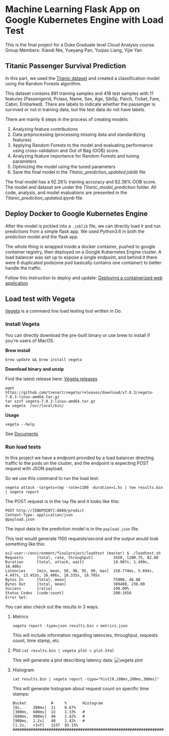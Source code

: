 # Machine Learning Flask App on Google Kubernetes Engine with Load Test

This is the final project for a Duke Graduate level Cloud Analysis course.
Group Members: Xiaodi Nie, Yueyang Pan, Yuqiao Liang, Yijie Yan

## Titanic Passenger Survival Prediction

In this part, we used the [Titanic dataset](https://www.kaggle.com/c/titanic/data) and created a classification model using the Random Forests algorithm.

This dataset contains 891 training samples and 418 test samples with 11 features (PassengerId, Pclass, Name, Sex, Age, SibSp, Parch, Ticket, Fare, Cabin, Embarked). There are labels to indicate whether the passenger is survived or not in training data, but the test data do not have labels.

There are mainly 6 steps in the process of creating models:

1. Analyzing feature contributions
2. Data preprocessing (processing missing data and standardizing features)
3. Applying Random Forests to the model and evaluating performance using cross-validation and Out of Bag (OOB) score.
4. Analyzing feature importance for Random Forests and tuning parameters
5. Optimizing the model using the tuned parameters
6. Save the final model in the *Titanic_prediction_updated.joblib* file

The final model has a 92.26% training accuracy and 82.38% OOB score.
The model and dataset are under the *Titanic_model_prediction* folder.
All code, analysis, and model evaluations are presented in the *Titanic_prediction_updated.ipynb* file.

## Deploy Docker to Google Kubernetes Engine

After the model is pickled into a ```.joblib``` file, we can directly load it and run predictions from a simple flask app. We used Python3.6 in both the prediction model and the flask app.

The whole thing is wrapped inside a docker container, pushed to google container registry, then deployed on a Google Kubernetes Engine cluster. A load balancer was set up to expose a single endpoint, and behind it there were 6 duplicated pods(one pod basically contains one container) to better handle the traffic.

Follow this instruction to deploy and update: [Deploying a containerized web application](https://cloud.google.com/kubernetes-engine/docs/tutorials/hello-app)


## Load test with Vegeta

[Vegeta](https://github.com/tsenart/vegeta) is a command line load testing tool written in Go. 


### Install Vegeta

You can directly download the pre-built binary or use brew to install if you're users of MacOS.

**Brew install**
```
brew update && brew install vegeta
```

**Download binary and unzip**

Find the latest release here: [Vegeta releases](https://github.com/tsenart/vegeta/releases)
```
wget https://github.com/tsenart/vegeta/releases/download/v7.0.3/vegeta-7.0.3-linux-amd64.tar.gz
tar xzvf vegeta-7.0.3-linux-amd64.tar.gz
mv vegeta  /usr/local/bin/
```

**Usage**

```vegeta --help```

See [Documents](https://github.com/tsenart/vegeta)

### Run load tests

In this project we have a endpoint provided by a load balancer directing traffic to the pods on the cluster, and the endpoint is expecting POST request with JSON payload. 

So we use this command to run the load test:
```
vegeta attack -targets=tmp -rate=1100 -duration=1.5s | tee results.bin | vegeta report
```
The POST request is in the ```tmp``` file and it looks like this:
```
POST http://[ENDPOINT]:8080/predict
Content-Type: application/json
@payload.json
```
The input data to the prediction model is in the ```payload.json``` file.

This test would generate 1100 requests/second and the output would look something like this:
```
ec2-user:~/environment/finalproject/loadtest (master) $ ./loadtest.sh 
Requests      [total, rate, throughput]         1650, 1100.75, 82.88
Duration      [total, attack, wait]             19.907s, 1.499s, 18.408s
Latencies     [min, mean, 50, 90, 95, 99, max]  158.774ms, 5.694s, 4.497s, 13.453s, 16.496s, 18.335s, 18.705s
Bytes In      [total, mean]                     75900, 46.00
Bytes Out     [total, mean]                     389400, 236.00
Success       [ratio]                           100.00%
Status Codes  [code:count]                      200:1650  
Error Set:
```

You can also check out the results in 3 ways:

1. Metrics

    ```vegeta report -type=json results.bin > metrics.json```
    
    This will include information regarding latencies, throughput, requests count, time stamp, etc.
    
2. Plot
    ```cat results.bin | vegeta plot > plot.html```

    This will generate a plot describing latency data:
    ![vegeta plot](/img/vegeta-plot.png)

3. Histogram 

    ```cat results.bin | vegeta report -type="hist[0,100ms,200ms,300ms]"```
    
    This will generate histogram about request count on specific time stamps:
    ```
    Bucket           #     %       Histogram
    [0s,     300ms]  11    0.67%   
    [300ms,  600ms]  22    1.33%   #
    [600ms,  900ms]  40    2.42%   #
    [900ms,  1.2s]   40    2.42%   #
    [1.2s,   +Inf]   1537  93.15%  #####################################################################
    ```
